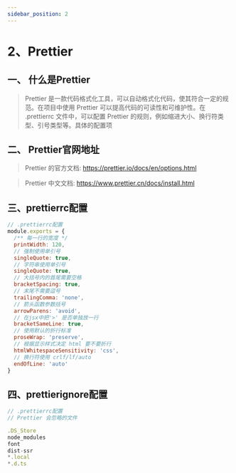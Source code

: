 ```yaml
---
sidebar_position: 2
---
```


# 2、Prettier

## 一、 什么是Prettier
>Prettier 是一款代码格式化工具，可以自动格式化代码，使其符合一定的规范。在项目中使用 Prettier 可以提高代码的可读性和可维护性。在 .prettierrc 文件中，可以配置 Prettier 的规则，例如缩进大小、换行符类型、引号类型等。具体的配置项

## 二、 Prettier官网地址
>Prettier 的官方文档: https://prettier.io/docs/en/options.html

>Prettier 中文文档: https://www.prettier.cn/docs/install.html

## 三、prettierrc配置
```js
// .prettierrc配置
module.exports = {
  /** 每一行的宽度 */
  printWidth: 120,
  // 强制使用单引号
  singleQuote: true,
  // 字符串使用单引号
  singleQuote: true,
  // 大括号内的首尾需要空格
  bracketSpacing: true,
  // 末尾不需要逗号
  trailingComma: 'none',
  // 箭头函数参数括号
  arrowParens: 'avoid',
  // 在jsx中把'>' 是否单独放一行
  bracketSameLine: true,
  // 使用默认的折行标准
  proseWrap: 'preserve',
  // 根据显示样式决定 html 要不要折行
  htmlWhitespaceSensitivity: 'css',
  // 换行符使用 crlf/lf/auto
  endOfLine: 'auto'
}
```

## 四、prettierignore配置
```js
// .prettierrc配置
// Prettier 会忽略的文件

.DS_Store
node_modules
font
dist-ssr
*.local
*.d.ts
```